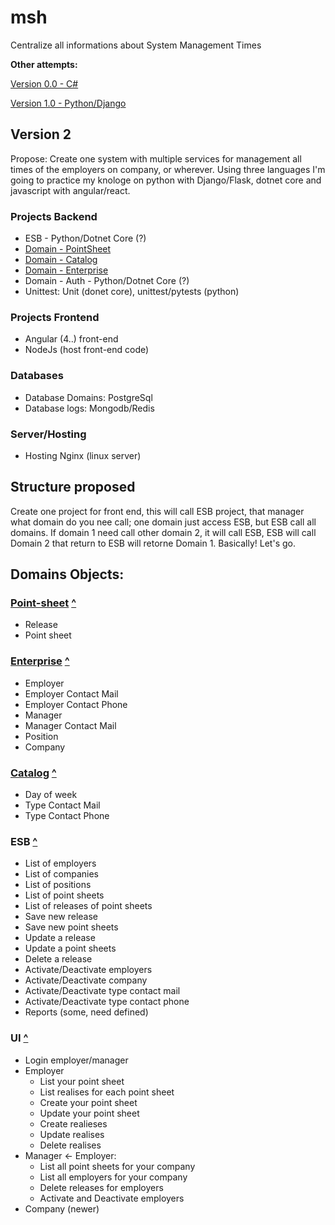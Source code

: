 # msh
Centralize all informations about System Management Times

**Other attempts:**

[Version 0.0 - C# ](https://github.com/fbrump/mhs)

[Version 1.0 - Python/Django](https://github.com/fbrump/msh-python)


## Version 2

Propose:
Create one system with multiple services for management all times of the employers on company, or wherever. Using three languages I'm going to practice my knologe on python with Django/Flask, dotnet core and javascript with angular/react.

### Projects Backend
- ESB - Python/Dotnet Core (?)
- [Domain - PointSheet](https://github.com/fbrump/msh-domain-point-sheet)
- [Domain - Catalog](https://github.com/fbrump/msh-domain-catalog)
- [Domain - Enterprise](https://github.com/fbrump/msh-domain-enterprise)
- Domain - Auth - Python/Dotnet Core (?)
- Unittest: Unit (donet core), unittest/pytests (python)

### Projects Frontend
- Angular (4..) front-end
- NodeJs (host front-end code)

### Databases
- Database Domains: PostgreSql
- Database logs: Mongodb/Redis

### Server/Hosting
- Hosting Nginx (linux server)

## Structure proposed

Create one project for front end, this will call ESB project, that manager what domain do you nee call; one domain just access ESB, but ESB call all domains. If domain 1 need call other domain 2, it will call ESB, ESB will call Domain 2 that return to ESB will retorne Domain 1. Basically! Let's go.

## Domains Objects:

### [Point-sheet](https://github.com/fbrump/msh-domain-point-sheet) [^](https://github.com/fbrump/msh/blob/master/README.md#projects-backend)

* Release
* Point sheet

### [Enterprise](https://github.com/fbrump/msh-domain-enterprise) [^](https://github.com/fbrump/msh/blob/master/README.md#projects-backend)

* Employer
* Employer Contact Mail
* Employer Contact Phone
* Manager
* Manager Contact Mail
* Position
* Company

### [Catalog](https://github.com/fbrump/msh-domain-catalog) [^](https://github.com/fbrump/msh/blob/master/README.md#projects-backend)

* Day of week
* Type Contact Mail
* Type Contact Phone

### ESB [^](https://github.com/fbrump/msh/blob/master/README.md#projects-backend)

* List of employers
* List of companies
* List of positions
* List of point sheets
* List of releases of point sheets
* Save new release
* Save new point sheets
* Update a release
* Update a point sheets
* Delete a release
* Activate/Deactivate employers
* Activate/Deactivate company
* Activate/Deactivate type contact mail
* Activate/Deactivate type contact phone
* Reports (some, need defined)

### UI [^](https://github.com/fbrump/msh/blob/master/README.md#projects-frontend)

* Login employer/manager
* Employer
    * List your point sheet
    * List realises for each point sheet
    * Create your point sheet
    * Update your point sheet
    * Create realieses
    * Update realises
    * Delete realises
* Manager <- Employer:
    * List all point sheets for your company
    * List all employers for your company
    * Delete releases for employers
    * Activate and Deactivate employers
* Company (newer)
